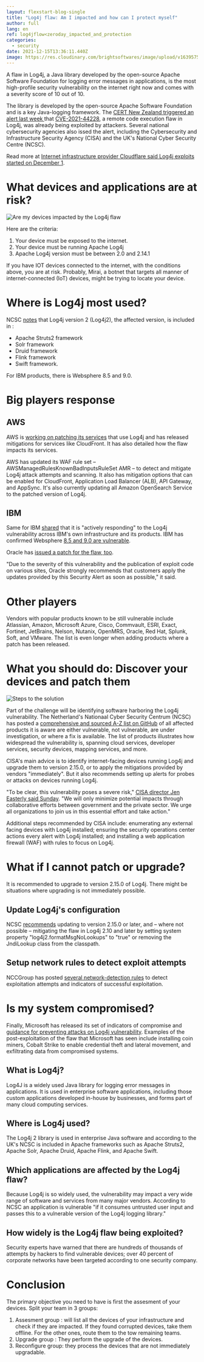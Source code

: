 ```yaml
---
layout: flexstart-blog-single
title: "Log4j flaw: Am I impacted and how can I protect myself"
author: full
lang: en
ref: log4jflow<zeroday_impacted_and_protection
categories:
  - security
date: 2021-12-15T13:36:11.440Z
image: https://res.cloudinary.com/brightsoftwares/image/upload/v1639575508/photo-1639140651961-41392a332bfc_njfgu8.jpg
---
```

A flaw in Log4j, a Java library developed by the open-source Apache Software Foundation for logging error messages in applications, is the most high-profile security vulnerability on the internet right now and comes with a severity score of 10 out of 10. 


The library is developed by the open-source Apache Software Foundation and is a key Java-logging framework. The [CERT New Zealand triggered an alert last week ](https://www.zdnet.com/article/security-warning-new-zero-day-in-the-log4j-java-library-is-already-being-exploited/) that [CVE-2021-44228](https://cve.mitre.org/cgi-bin/cvename.cgi?name=CVE-2021-44228), a remote code execution flaw in Log4j, was already being exploited by attackers. Several national cybersecurity agencies also issed the alert, including the Cybersecurity and Infrastructure Security Agency (CISA) and the UK's National Cyber Security Centre (NCSC). 

Read more at [Internet infrastructure provider Cloudflare said Log4j exploits started on December 1](https://www.zdnet.com/article/log4j-rce-activity-began-on-december-1-as-botnets-start-using-vulnerability/).  

# What devices and applications are at risk? 

![Are my devices impacted by the Log4j flaw](https://res.cloudinary.com/brightsoftwares/image/upload/v1639579714/log4j_detection_nkqvl4.png)

Here are the criteria:

1. Your device must be exposed to the internet.
2. Your device must be running Apache Log4j
3. Apache Log4j version must be between 2.0 and 2.14.1

If you have IOT devices connected to the internet, with the conditions above, you are at risk. Probably, Mirai, a botnet that targets all manner of internet-connected (IoT) devices, might be trying to locate your device.

# Where is Log4j most used?

NCSC [notes](https://www.ncsc.gov.uk/news/apache-log4j-vulnerability) that Log4j version 2 (Log4j2), the affected version, is included in :

* Apache Struts2 framework
* Solr framework
* Druid framework
* Flink framework
* Swift framework. 

For IBM products, there is  Websphere 8.5 and 9.0.

# Big players response

## AWS

AWS is [working on patching its services](https://aws.amazon.com/security/security-bulletins/AWS-2021-005/) that use Log4j and has released mitigations for services like CloudFront. It has also detailed how the flaw impacts its services.


AWS has updated its WAF rule set – AWSManagedRulesKnownBadInputsRuleSet AMR – to detect and mitigate Log4j attack attempts and scanning. It also has mitigation options that can be enabled for CloudFront, Application Load Balancer (ALB), API Gateway, and AppSync. It's also currently updating all Amazon OpenSearch Service to the patched version of Log4j. 


## IBM

Same for IBM [shared](https://www.ibm.com/blogs/psirt/an-update-on-the-apache-log4j-cve-2021-44228-vulnerability/) that it is "actively responding" to the Log4j vulnerability across IBM's own infrastructure and its products. IBM has confirmed Websphere [8.5 and 9.0 are vulnerable](https://www.ibm.com/support/pages/node/6525706/). 

Oracle has [issued a patch for the flaw, too](https://www.oracle.com/security-alerts/alert-cve-2021-44228.html). 

"Due to the severity of this vulnerability and the publication of exploit code on various sites, Oracle strongly recommends that customers apply the updates provided by this Security Alert as soon as possible," it said. 

# Other players


Vendors with popular products known to be still vulnerable include Atlassian, Amazon, Microsoft Azure, Cisco, Commvault, ESRI, Exact, Fortinet, JetBrains, Nelson, Nutanix, OpenMRS, Oracle, Red Hat, Splunk, Soft, and VMware. The list is even longer when adding products where a patch has been released.  


# What you should do: Discover your devices and patch them

![Steps to the solution](https://res.cloudinary.com/brightsoftwares/image/upload/v1639579711/log4j_solution_zbuf59.png)


Part of the challenge will be identifying software harboring the Log4j vulnerability. The Netherland's Nationaal Cyber Security Centrum (NCSC) has posted a [comprehensive and sourced A-Z list on GitHub](https://github.com/NCSC-NL/log4shell/tree/main/software) of all affected products it is aware are either vulnerable, not vulnerable, are under investigation, or where a fix is available. The list of products illustrates how widespread the vulnerability is, spanning cloud services, developer services, security devices, mapping services, and more.    


CISA's main advice is to identify internet-facing devices running Log4j and upgrade them to version 2.15.0, or to apply the mitigations provided by vendors "immediately". But it also recommends setting up alerts for probes or attacks on devices running Log4j.  

"To be clear, this vulnerability poses a severe risk," [CISA director Jen Easterly said Sunday](https://www.cisa.gov/news/2021/12/11/statement-cisa-director-easterly-log4j-vulnerability). "We will only minimize potential impacts through collaborative efforts between government and the private sector. We urge all organizations to join us in this essential effort and take action."  

Additional steps recommended by CISA include: enumerating any external facing devices with Log4j installed; ensuring the security operations center actions every alert with Log4j installed; and installing a web application firewall (WAF) with rules to focus on Log4j. 


# What if I cannot patch or upgrade?

It is recommended to upgrade to version 2.15.0 of Log4j. There might be situations where upgrading is not immediately possible.

## Update Log4j's configuration

NCSC [recommends](https://www.ncsc.gov.uk/news/apache-log4j-vulnerability) updating to version 2.15.0 or later, and – where not possible – mitigating the flaw in Log4j 2.10 and later by setting system property "log4j2.formatMsgNoLookups" to "true" or removing the JndiLookup class from the classpath. 
  

## Setup network rules to detect exploit attempts

NCCGroup has posted [several network-detection rules](https://research.nccgroup.com/2021/12/12/log4shell-reconnaissance-and-post-exploitation-network-detection/) to detect exploitation attempts and indicators of successful exploitation.

# Is my system compromised?

Finally, Microsoft has released its set of indicators of compromise and [guidance for preventing attacks on Log4j vulnerability](https://www.microsoft.com/security/blog/2021/12/11/guidance-for-preventing-detecting-and-hunting-for-cve-2021-44228-log4j-2-exploitation/). Examples of the post-exploitation of the flaw that Microsoft has seen include installing coin miners, Cobalt Strike to enable credential theft and lateral movement, and exfiltrating data from compromised systems.  

What is Log4j?
--------------

Log4J is a widely used Java library for logging error messages in applications. It is used in enterprise software applications, including those custom applications developed in-house by businesses, and forms part of many cloud computing services.

Where is Log4j used?
--------------------

The Log4j 2 library is used in enterprise Java software and according to the UK's NCSC is included in Apache frameworks such as Apache Struts2, Apache Solr, Apache Druid, Apache Flink, and Apache Swift.

Which applications are affected by the Log4j flaw?
--------------------------------------------------

Because Log4j is so widely used, the vulnerability may impact a very wide range of software and services from many major vendors. According to NCSC an application is vulnerable "if it consumes untrusted user input and passes this to a vulnerable version of the Log4j logging library."

How widely is the Log4j flaw being exploited?
---------------------------------------------

Security experts have warned that there are hundreds of thousands of attempts by hackers to find vulnerable devices; over 40 percent of corporate networks have been targeted according to one security company.

# Conclusion

The primary objective you need to have is first the assesment of your devices.
Split your team in 3 groups:

1. Assesment group : will list all the devices of your infrastructure and check if they are impacted. If they found corrupted devices, take them offline. For the other ones, route them to the tow remaining teams.
2. Upgrade group : They perform the upgrade of the devices.
3. Reconfigure group: they process the devices that are not immediately upgradable.
